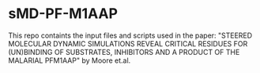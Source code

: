 # sMD-PF-M1AAP
This repo containts the input files and scripts used in the paper: "STEERED MOLECULAR DYNAMIC SIMULATIONS REVEAL CRITICAL RESIDUES FOR (UN)BINDING OF SUBSTRATES, INHIBITORS AND A PRODUCT OF THE MALARIAL PFM1AAP" by Moore et.al.
